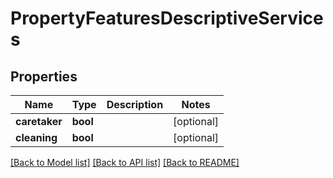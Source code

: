 # PropertyFeaturesDescriptiveServices

## Properties
Name | Type | Description | Notes
------------ | ------------- | ------------- | -------------
**caretaker** | **bool** |  | [optional] 
**cleaning** | **bool** |  | [optional] 

[[Back to Model list]](../README.md#documentation-for-models) [[Back to API list]](../README.md#documentation-for-api-endpoints) [[Back to README]](../README.md)


